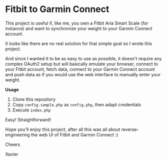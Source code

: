 Fitbit to Garmin Connect
========================

This project is useful if, like me, you own a Fitbit Aria Smart Scale (for instance) and want to
synchronize your weight to your Garmin Connect account.

It looks like there are no real solution for that simple goal so I wrote this project.

And since I wanted it to be as easy to use as possible, it doesn't require any complex OAuth2
setup but will basically emulate your browser, connect to your Fitbit account, fetch data,
connect to your Garmin Connect account and push data as if you would use the web interface to
manually enter your weight.


**Usage**

1. Clone this repository
2. Copy `config.sample.php` as `config.php`, then adapt credentials
3. Execute `index.php`

Easy! Straightforward!

Hope you'll enjoy this project, after all this was all about reverse-engineering the web UI of
Fitbit and Garmin Connect :)

Cheers

Xavier
